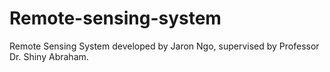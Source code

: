 # Remote-sensing-system

Remote Sensing System developed by Jaron Ngo, supervised by Professor Dr. Shiny Abraham.
